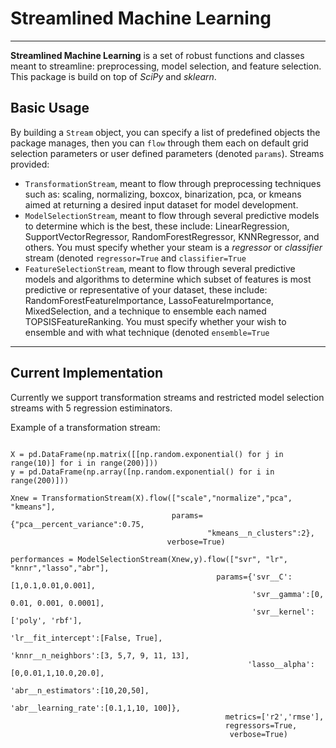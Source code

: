 <h1>Streamlined Machine Learning</h1>
<hr>
<strong>Streamlined Machine Learning</strong> is a set of robust functions and classes meant to streamline: preprocessing, model selection, and feature selection.
This package is build on top of <em>SciPy</em> and <em>sklearn</em>.

<h2>Basic Usage</h2>
By building a <code>Stream</code> object, you can specify a list of predefined objects the package manages, then you can <code>flow</code> through them each on default grid selection parameters or user defined parameters (denoted <code>params</code>).
Streams provided:
<ul>

<li><code>TransformationStream</code>, meant to flow through preprocessing techniques such as: scaling, normalizing, boxcox, binarization, pca, or kmeans aimed at returning a desired input dataset for model development.</li>

<li><code>ModelSelectionStream</code>, meant to flow through several predictive models to determine which is the best, these include: LinearRegression, SupportVectorRegressor, RandomForestRegressor, KNNRegressor, and others. You must specify whether your steam is a <em>regressor</em> or <em>classifier</em> stream (denoted <code>regressor=True</code> and <code>classifier=True</code> </li>

<li><code>FeatureSelectionStream</code>, meant to flow through several predictive models and algorithms to determine which subset of features is most predictive or representative of your dataset, these include: RandomForestFeatureImportance, LassoFeatureImportance, MixedSelection, and a technique to ensemble each named TOPSISFeatureRanking. You must specify whether your wish to ensemble and with what technique (denoted <code>ensemble=True</code> </li>

<ul></ul>
</ul>

<hr>

<h2>Current Implementation</h2>

Currently we support transformation streams and restricted model selection streams with 5 regression estiminators.

Example of a transformation stream:

<code>
X = pd.DataFrame(np.matrix([[np.random.exponential() for j in range(10)] for i in range(200)]))
y = pd.DataFrame(np.array([np.random.exponential() for i in range(200)]))
</code>

<code> 
Xnew = TransformationStream(X).flow(["scale","normalize","pca", "kmeans"], 
                                    params={"pca__percent_variance":0.75, 
                                            "kmeans__n_clusters":2},
                                   verbose=True)
</code>

<code>
performances = ModelSelectionStream(Xnew,y).flow(["svr", "lr", "knnr","lasso","abr"],
                                              params={'svr__C':[1,0.1,0.01,0.001],
                                                      'svr__gamma':[0, 0.01, 0.001, 0.0001],
                                                      'svr__kernel':['poly', 'rbf'],
                                                     'lr__fit_intercept':[False, True],
                                                     'knnr__n_neighbors':[3, 5,7, 9, 11, 13],
                                                     'lasso__alpha':[0,0.01,1,10.0,20.0],
                                                     'abr__n_estimators':[10,20,50],
                                                     'abr__learning_rate':[0.1,1,10, 100]},
                                                metrics=['r2','rmse'],
                                                regressors=True,
                                                 verbose=True)
  </code>


